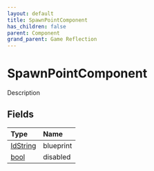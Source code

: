 ```yaml
---
layout: default
title: SpawnPointComponent
has_children: false
parent: Component
grand_parent: Game Reflection
---
```

# SpawnPointComponent
Description 

## Fields

| Type | Name |
|:-------------|:--------------|
| [IdString](/docs/game-reflection/components/id_string) | blueprint |
| [bool](/docs/game-reflection/components/bool) | disabled |

